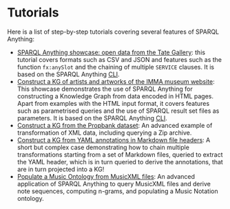 # Tutorials
Here is a list of step-by-step tutorials covering several features of SPARQL Anything:

- [SPARQL Anything showcase: open data from the Tate Gallery](https://github.com/SPARQL-Anything/showcase-tate): this tutorial covers formats such as CSV and JSON and features such as the function `fx:anySlot` and the chaining of multiple `SERVICE` clauses. It is based on the SPARQL Anything [CLI](README.md#Usage).
- [Construct a KG of artists and artworks of the IMMA museum website](https://github.com/SPARQL-Anything/showcase-imma): This showcase demonstrates the use of SPARQL Anything for constructing a Knowledge Graph from data encoded in HTML pages. Apart from examples with the HTML input format, it covers features such as parametrised queries and the use of SPARQL result set files as parameters. It is based on the SPARQL Anything [CLI](README.md#Usage).
- [Construct a KG from the Propbank dataset](https://github.com/SPARQL-Anything/showcase-propbank): An advanced example of transformation of XML data, including querying a Zip archive.
- [Construct a KG from YAML annotations in Markdown file headers](https://github.com/SPARQL-Anything/showcase-polifonia-ecosystem): A short but complex case demonstrating how to chain multiple transformations starting from a set of Markdown files, queried to extract the YAML header, which is in turn queried to derive the annotations, that are in turn projected into a KG!
- [Populate a Music Ontology from MusicXML files](https://github.com/SPARQL-Anything/showcase-musicxml): An advanced application of SPARQL Anything to query MusicXML files and derive note sequences, computing n-grams, and populating a Music Notation ontology.